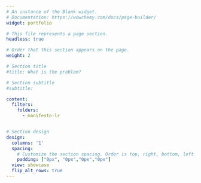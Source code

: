 ```yaml
---
# An instance of the Blank widget.
# Documentation: https://wowchemy.com/docs/page-builder/
widget: portfolio

# This file represents a page section.
headless: true

# Order that this section appears on the page.
weight: 2

# Section title
#title: What is the problem?

# Section subtitle
#subtitle: 

content:
  filters:
    folders:
      - manifesto-lr


# Section design
design:
  columns: '1'
  spacing:
    # Customize the section spacing. Order is top, right, bottom, left.
    padding: ["0px", "0px","0px","0px"]
  view: showcase
  flip_alt_rows: true
---
```

